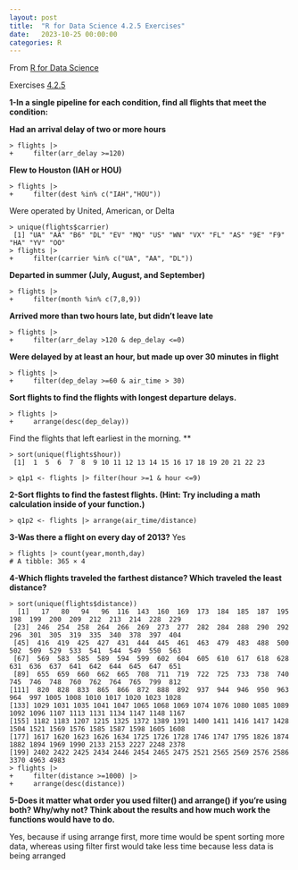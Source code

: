 ```yaml
---
layout: post
title:  "R for Data Science 4.2.5 Exercises"
date:   2023-10-25 00:00:00
categories: R
---
```


From [R for Data Science](https://r4ds.hadley.nz)

Exercises [4.2.5](https://r4ds.hadley.nz/data-transform#exercises)

**1-In a single pipeline for each condition, find all flights that meet the condition:**

**Had an arrival delay of two or more hours**

```
> flights |>
+     filter(arr_delay >=120)
```

**Flew to Houston (IAH or HOU)**
```
> flights |>
+     filter(dest %in% c("IAH","HOU"))
```

Were operated by United, American, or Delta
```
> unique(flights$carrier)
 [1] "UA" "AA" "B6" "DL" "EV" "MQ" "US" "WN" "VX" "FL" "AS" "9E" "F9" "HA" "YV" "OO"
> flights |>
+     filter(carrier %in% c("UA", "AA", "DL"))
```

**Departed in summer (July, August, and September)**
```
> flights |>
+     filter(month %in% c(7,8,9))
```

**Arrived more than two hours late, but didn’t leave late**
```
> flights |>
+     filter(arr_delay >120 & dep_delay <=0)
```

**Were delayed by at least an hour, but made up over 30 minutes in flight**
```
> flights |>
+     filter(dep_delay >=60 & air_time > 30)
```

**Sort flights to find the flights with longest departure delays.**
```
> flights |>
+     arrange(desc(dep_delay))
```

Find the flights that left earliest in the morning. **
```
> sort(unique(flights$hour))
 [1]  1  5  6  7  8  9 10 11 12 13 14 15 16 17 18 19 20 21 22 23

> q1p1 <- flights |> filter(hour >=1 & hour <=9)
```

**2-Sort flights to find the fastest flights. (Hint: Try including a 
math calculation inside of your function.)**
```
> q1p2 <- flights |> arrange(air_time/distance)
```

**3-Was there a flight on every day of 2013?**
Yes 
```
> flights |> count(year,month,day)
# A tibble: 365 × 4
```

**4-Which flights traveled the farthest distance? Which traveled the least distance?**

```
> sort(unique(flights$distance))
  [1]   17   80   94   96  116  143  160  169  173  184  185  187  195  198  199  200  209  212  213  214  228  229
 [23]  246  254  258  264  266  269  273  277  282  284  288  290  292  296  301  305  319  335  340  378  397  404
 [45]  416  419  425  427  431  444  445  461  463  479  483  488  500  502  509  529  533  541  544  549  550  563
 [67]  569  583  585  589  594  599  602  604  605  610  617  618  628  631  636  637  641  642  644  645  647  651
 [89]  655  659  660  662  665  708  711  719  722  725  733  738  740  745  746  748  760  762  764  765  799  812
[111]  820  828  833  865  866  872  888  892  937  944  946  950  963  964  997 1005 1008 1010 1017 1020 1023 1028
[133] 1029 1031 1035 1041 1047 1065 1068 1069 1074 1076 1080 1085 1089 1092 1096 1107 1113 1131 1134 1147 1148 1167
[155] 1182 1183 1207 1215 1325 1372 1389 1391 1400 1411 1416 1417 1428 1504 1521 1569 1576 1585 1587 1598 1605 1608
[177] 1617 1620 1623 1626 1634 1725 1726 1728 1746 1747 1795 1826 1874 1882 1894 1969 1990 2133 2153 2227 2248 2378
[199] 2402 2422 2425 2434 2446 2454 2465 2475 2521 2565 2569 2576 2586 3370 4963 4983
> flights |> 
+     filter(distance >=1000) |>
+     arrange(desc(distance))
```

**5-Does it matter what order you used filter() and arrange() if you’re using both? Why/why not? Think about the results and how much work the functions would have to do.**

Yes, because if using arrange first, more time would be spent sorting more data, whereas using filter first would take less time because less data is being arranged
